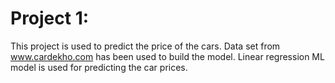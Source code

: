# Project 1:
This project is used to predict the price of the cars. Data set from www.cardekho.com has been used to build the model.
Linear regression ML model is used for predicting the car prices.
